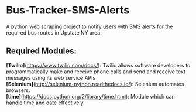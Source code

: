 # Bus-Tracker-SMS-Alerts
A python web scraping project to notify users with SMS alerts for the required bus routes in Upstate NY area. 

## Required Modules:

**[Twilio]**(https://www.twilio.com/docs/): Twilio allows software developers to programmatically make and receive phone calls and send and receive text messages using its web service APIs  
**[Selenium]**(http://selenium-python.readthedocs.io/): Selenium automates browsers.  
**[time]**(https://docs.python.org/2/library/time.html): Module which can handle time and date effectively.
